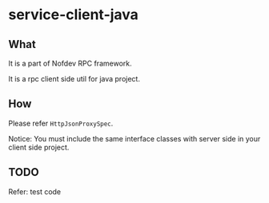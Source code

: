 # service-client-java

## What

It is a part of Nofdev RPC framework. 

It is a rpc client side util for java project. 

## How 

Please refer `HttpJsonProxySpec`. 

Notice: You must include the same interface classes with server side in your client side project. 

## TODO

Refer: test code